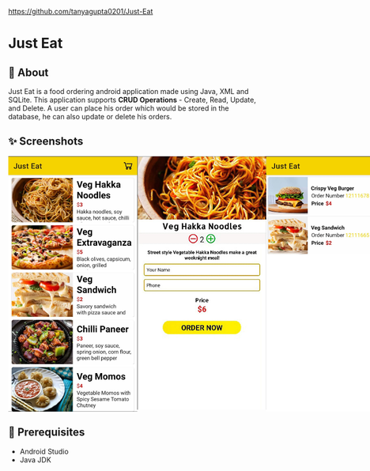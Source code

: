 https://github.com/tanyagupta0201/Just-Eat

# Just Eat

## 🌟 About

Just Eat is a food ordering android application made using Java, XML and SQLite.
This application supports **CRUD Operations** - Create, Read, Update, and Delete.
A user can place his order which would be stored in the database, he can also update or delete his orders.

## ✨ Screenshots

<div style="display:flex;">
<img src="screenshots/img01.jpeg" width="261">
<img src="screenshots/img02.jpeg" width="261" height = "513">
<img src="screenshots/img03.jpeg" width="261">
</div>


## 🌟 Prerequisites
*   Android Studio 
*   Java JDK
